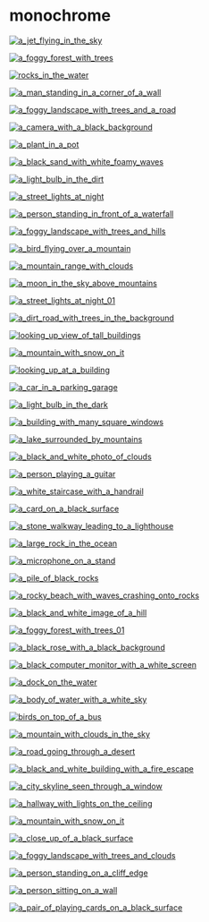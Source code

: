 # monochrome

<a href="a_jet_flying_in_the_sky.jpg"><img alt="a_jet_flying_in_the_sky" src="a_jet_flying_in_the_sky.jpg"></a>

<a href="a_foggy_forest_with_trees.jpg"><img alt="a_foggy_forest_with_trees" src="a_foggy_forest_with_trees.jpg"></a>

<a href="rocks_in_the_water.jpg"><img alt="rocks_in_the_water" src="rocks_in_the_water.jpg"></a>

<a href="a_man_standing_in_a_corner_of_a_wall.jpg"><img alt="a_man_standing_in_a_corner_of_a_wall" src="a_man_standing_in_a_corner_of_a_wall.jpg"></a>

<a href="a_foggy_landscape_with_trees_and_a_road.jpg"><img alt="a_foggy_landscape_with_trees_and_a_road" src="a_foggy_landscape_with_trees_and_a_road.jpg"></a>

<a href="a_camera_with_a_black_background.jpg"><img alt="a_camera_with_a_black_background" src="a_camera_with_a_black_background.jpg"></a>

<a href="a_plant_in_a_pot.jpg"><img alt="a_plant_in_a_pot" src="a_plant_in_a_pot.jpg"></a>

<a href="a_black_sand_with_white_foamy_waves.png"><img alt="a_black_sand_with_white_foamy_waves" src="a_black_sand_with_white_foamy_waves.png"></a>

<a href="a_light_bulb_in_the_dirt.jpg"><img alt="a_light_bulb_in_the_dirt" src="a_light_bulb_in_the_dirt.jpg"></a>

<a href="a_street_lights_at_night.jpg"><img alt="a_street_lights_at_night" src="a_street_lights_at_night.jpg"></a>

<a href="a_person_standing_in_front_of_a_waterfall.jpg"><img alt="a_person_standing_in_front_of_a_waterfall" src="a_person_standing_in_front_of_a_waterfall.jpg"></a>

<a href="a_foggy_landscape_with_trees_and_hills.jpg"><img alt="a_foggy_landscape_with_trees_and_hills" src="a_foggy_landscape_with_trees_and_hills.jpg"></a>

<a href="a_bird_flying_over_a_mountain.jpg"><img alt="a_bird_flying_over_a_mountain" src="a_bird_flying_over_a_mountain.jpg"></a>

<a href="a_mountain_range_with_clouds.jpg"><img alt="a_mountain_range_with_clouds" src="a_mountain_range_with_clouds.jpg"></a>

<a href="a_moon_in_the_sky_above_mountains.jpg"><img alt="a_moon_in_the_sky_above_mountains" src="a_moon_in_the_sky_above_mountains.jpg"></a>

<a href="a_street_lights_at_night_01.jpg"><img alt="a_street_lights_at_night_01" src="a_street_lights_at_night_01.jpg"></a>

<a href="a_dirt_road_with_trees_in_the_background.jpg"><img alt="a_dirt_road_with_trees_in_the_background" src="a_dirt_road_with_trees_in_the_background.jpg"></a>

<a href="looking_up_view_of_tall_buildings.jpg"><img alt="looking_up_view_of_tall_buildings" src="looking_up_view_of_tall_buildings.jpg"></a>

<a href="a_mountain_with_snow_on_it.jpeg"><img alt="a_mountain_with_snow_on_it" src="a_mountain_with_snow_on_it.jpeg"></a>

<a href="looking_up_at_a_building.jpeg"><img alt="looking_up_at_a_building" src="looking_up_at_a_building.jpeg"></a>

<a href="a_car_in_a_parking_garage.jpg"><img alt="a_car_in_a_parking_garage" src="a_car_in_a_parking_garage.jpg"></a>

<a href="a_light_bulb_in_the_dark.png"><img alt="a_light_bulb_in_the_dark" src="a_light_bulb_in_the_dark.png"></a>

<a href="a_building_with_many_square_windows.jpg"><img alt="a_building_with_many_square_windows" src="a_building_with_many_square_windows.jpg"></a>

<a href="a_lake_surrounded_by_mountains.jpg"><img alt="a_lake_surrounded_by_mountains" src="a_lake_surrounded_by_mountains.jpg"></a>

<a href="a_black_and_white_photo_of_clouds.jpg"><img alt="a_black_and_white_photo_of_clouds" src="a_black_and_white_photo_of_clouds.jpg"></a>

<a href="a_person_playing_a_guitar.png"><img alt="a_person_playing_a_guitar" src="a_person_playing_a_guitar.png"></a>

<a href="a_white_staircase_with_a_handrail.jpg"><img alt="a_white_staircase_with_a_handrail" src="a_white_staircase_with_a_handrail.jpg"></a>

<a href="a_card_on_a_black_surface.jpg"><img alt="a_card_on_a_black_surface" src="a_card_on_a_black_surface.jpg"></a>

<a href="a_stone_walkway_leading_to_a_lighthouse.jpg"><img alt="a_stone_walkway_leading_to_a_lighthouse" src="a_stone_walkway_leading_to_a_lighthouse.jpg"></a>

<a href="a_large_rock_in_the_ocean.jpg"><img alt="a_large_rock_in_the_ocean" src="a_large_rock_in_the_ocean.jpg"></a>

<a href="a_microphone_on_a_stand.jpg"><img alt="a_microphone_on_a_stand" src="a_microphone_on_a_stand.jpg"></a>

<a href="a_pile_of_black_rocks.jpg"><img alt="a_pile_of_black_rocks" src="a_pile_of_black_rocks.jpg"></a>

<a href="a_rocky_beach_with_waves_crashing_onto_rocks.jpg"><img alt="a_rocky_beach_with_waves_crashing_onto_rocks" src="a_rocky_beach_with_waves_crashing_onto_rocks.jpg"></a>

<a href="a_black_and_white_image_of_a_hill.jpg"><img alt="a_black_and_white_image_of_a_hill" src="a_black_and_white_image_of_a_hill.jpg"></a>

<a href="a_foggy_forest_with_trees_01.jpg"><img alt="a_foggy_forest_with_trees_01" src="a_foggy_forest_with_trees_01.jpg"></a>

<a href="a_black_rose_with_a_black_background.jpg"><img alt="a_black_rose_with_a_black_background" src="a_black_rose_with_a_black_background.jpg"></a>

<a href="a_black_computer_monitor_with_a_white_screen.jpg"><img alt="a_black_computer_monitor_with_a_white_screen" src="a_black_computer_monitor_with_a_white_screen.jpg"></a>

<a href="a_dock_on_the_water.jpeg"><img alt="a_dock_on_the_water" src="a_dock_on_the_water.jpeg"></a>

<a href="a_body_of_water_with_a_white_sky.jpg"><img alt="a_body_of_water_with_a_white_sky" src="a_body_of_water_with_a_white_sky.jpg"></a>

<a href="birds_on_top_of_a_bus.jpg"><img alt="birds_on_top_of_a_bus" src="birds_on_top_of_a_bus.jpg"></a>

<a href="a_mountain_with_clouds_in_the_sky.jpg"><img alt="a_mountain_with_clouds_in_the_sky" src="a_mountain_with_clouds_in_the_sky.jpg"></a>

<a href="a_road_going_through_a_desert.jpeg"><img alt="a_road_going_through_a_desert" src="a_road_going_through_a_desert.jpeg"></a>

<a href="a_black_and_white_building_with_a_fire_escape.jpg"><img alt="a_black_and_white_building_with_a_fire_escape" src="a_black_and_white_building_with_a_fire_escape.jpg"></a>

<a href="a_city_skyline_seen_through_a_window.jpg"><img alt="a_city_skyline_seen_through_a_window" src="a_city_skyline_seen_through_a_window.jpg"></a>

<a href="a_hallway_with_lights_on_the_ceiling.png"><img alt="a_hallway_with_lights_on_the_ceiling" src="a_hallway_with_lights_on_the_ceiling.png"></a>

<a href="a_mountain_with_snow_on_it.jpg"><img alt="a_mountain_with_snow_on_it" src="a_mountain_with_snow_on_it.jpg"></a>

<a href="a_close_up_of_a_black_surface.jpg"><img alt="a_close_up_of_a_black_surface" src="a_close_up_of_a_black_surface.jpg"></a>

<a href="a_foggy_landscape_with_trees_and_clouds.jpg"><img alt="a_foggy_landscape_with_trees_and_clouds" src="a_foggy_landscape_with_trees_and_clouds.jpg"></a>

<a href="a_person_standing_on_a_cliff_edge.jpg"><img alt="a_person_standing_on_a_cliff_edge" src="a_person_standing_on_a_cliff_edge.jpg"></a>

<a href="a_person_sitting_on_a_wall.png"><img alt="a_person_sitting_on_a_wall" src="a_person_sitting_on_a_wall.png"></a>

<a href="a_pair_of_playing_cards_on_a_black_surface.jpg"><img alt="a_pair_of_playing_cards_on_a_black_surface" src="a_pair_of_playing_cards_on_a_black_surface.jpg"></a>

